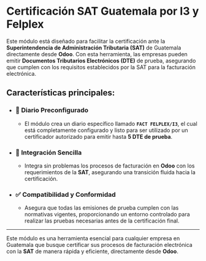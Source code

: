 # **Certificación SAT Guatemala por I3 y Felplex**

Este módulo está diseñado para facilitar la certificación ante la **Superintendencia de Administración Tributaria (SAT)** de Guatemala directamente desde **Odoo**. Con esta herramienta, las empresas pueden emitir **Documentos Tributarios Electrónicos (DTE)** de prueba, asegurando que cumplen con los requisitos establecidos por la SAT para la facturación electrónica.

## **Características principales:**

- ### **📄 Diario Preconfigurado**
  - El módulo crea un diario específico llamado **`FACT FELPLEX/I3`**, el cual está completamente configurado y listo para ser utilizado por un certificador autorizado para emitir hasta **5 DTE de prueba**.

- ### **🔗 Integración Sencilla**
  - Integra sin problemas los procesos de facturación en **Odoo** con los requerimientos de la **SAT**, asegurando una transición fluida hacia la certificación.

- ### **✅ Compatibilidad y Conformidad**
  - Asegura que todas las emisiones de prueba cumplen con las normativas vigentes, proporcionando un entorno controlado para realizar las pruebas necesarias antes de la certificación final.

---

Este módulo es una herramienta esencial para cualquier empresa en Guatemala que busque certificar sus procesos de facturación electrónica con la **SAT** de manera rápida y eficiente, directamente desde **Odoo**.
